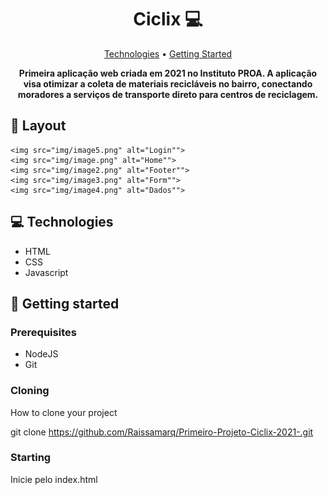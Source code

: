 <h1 align="center" style="font-weight: bold;">Ciclix 💻</h1>

<p align="center">
 <a href="#tech">Technologies</a> • 
 <a href="#started">Getting Started</a> 
</p>

<p align="center">
    <b>Primeira aplicação web criada em 2021 no Instituto PROA. A aplicação visa otimizar a coleta de materiais recicláveis no bairro, conectando moradores a serviços de transporte direto para centros de reciclagem.</b>
</p>


<h2 id="layout">🎨 Layout</h2>



    <img src="img/image5.png" alt="Login"">
    <img src="img/image.png" alt="Home"">
    <img src="img/image2.png" alt="Footer"">
    <img src="img/image3.png" alt="Form"">
    <img src="img/image4.png" alt="Dados"">
    


<h2 id="technologies">💻 Technologies</h2>
<ul>
 <li>HTML</li>
 <li>CSS</li>
 <li>Javascript</li>
</ul>

<h2 id="started">🚀 Getting started</h2>


<h3>Prerequisites</h3>
<ul>
 <li>NodeJS</li>
 <li>Git</li>
</ul>

<h3>Cloning</h3>

How to clone your project

git clone https://github.com/Raissamarq/Primeiro-Projeto-Ciclix-2021-.git

<h3>Starting</h3>

<p>Inicie pelo index.html</p>
